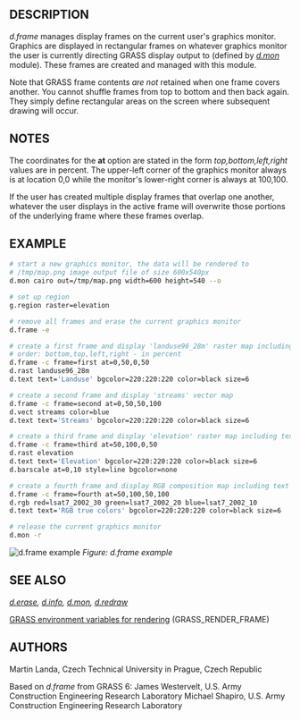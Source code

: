 ## DESCRIPTION

*d.frame* manages display frames on the current user's graphics monitor.
Graphics are displayed in rectangular frames on whatever graphics
monitor the user is currently directing GRASS display output to (defined
by *[d.mon](d.mon.md)* module). These frames are created and managed
with this module.

Note that GRASS frame contents *are not* retained when one frame covers
another. You cannot shuffle frames from top to bottom and then back
again. They simply define rectangular areas on the screen where
subsequent drawing will occur.

## NOTES

The coordinates for the **at** option are stated in the form
*top,bottom,left,right* values are in percent. The upper-left corner of
the graphics monitor always is at location 0,0 while the monitor's
lower-right corner is always at 100,100.

If the user has created multiple display frames that overlap one
another, whatever the user displays in the active frame will overwrite
those portions of the underlying frame where these frames overlap.

## EXAMPLE

```bash
# start a new graphics monitor, the data will be rendered to
# /tmp/map.png image output file of size 600x540px
d.mon cairo out=/tmp/map.png width=600 height=540 --o

# set up region
g.region raster=elevation

# remove all frames and erase the current graphics monitor
d.frame -e

# create a first frame and display 'landuse96_28m' raster map including text label
# order: bottom,top,left,right - in percent
d.frame -c frame=first at=0,50,0,50
d.rast landuse96_28m
d.text text='Landuse' bgcolor=220:220:220 color=black size=6

# create a second frame and display 'streams' vector map
d.frame -c frame=second at=0,50,50,100
d.vect streams color=blue
d.text text='Streams' bgcolor=220:220:220 color=black size=6

# create a third frame and display 'elevation' raster map including text label and scale
d.frame -c frame=third at=50,100,0,50
d.rast elevation
d.text text='Elevation' bgcolor=220:220:220 color=black size=6
d.barscale at=0,10 style=line bgcolor=none

# create a fourth frame and display RGB composition map including text label
d.frame -c frame=fourth at=50,100,50,100
d.rgb red=lsat7_2002_30 green=lsat7_2002_20 blue=lsat7_2002_10
d.text text='RGB true colors' bgcolor=220:220:220 color=black size=6

# release the current graphics monitor
d.mon -r
```

![d.frame example](d_frame.png)
*Figure: d.frame example*

## SEE ALSO

*[d.erase](d.erase.md), [d.info](d.info.md), [d.mon](d.mon.md),
[d.redraw](d.redraw.md)*

[GRASS environment variables for
rendering](variables.md#list-of-selected-grass-environment-variables-for-rendering)
(GRASS_RENDER_FRAME)

## AUTHORS

Martin Landa, Czech Technical University in Prague, Czech Republic

Based on *d.frame* from GRASS 6:
James Westervelt, U.S. Army Construction Engineering Research
Laboratory
Michael Shapiro, U.S. Army Construction Engineering Research Laboratory
